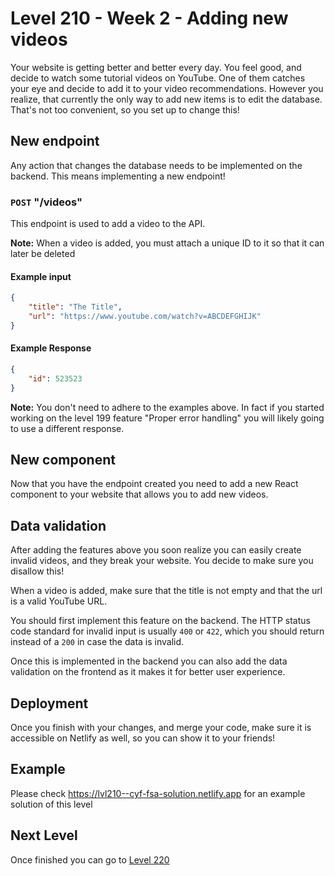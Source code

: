 # Level 210 - Week 2 - Adding new videos

Your website is getting better and better every day. You feel good, and decide to watch some tutorial videos on YouTube. One of them catches your eye and decide to add it to your video recommendations. However you realize, that currently the only way to add new items is to edit the database. That's not too convenient, so you set up to change this!

## New endpoint

Any action that changes the database needs to be implemented on the backend. This means implementing a new endpoint!

### `POST` "/videos"

This endpoint is used to add a video to the API.

**Note:** When a video is added, you must attach a unique ID to it so that it can later be deleted

#### Example input

```json
{
	"title": "The Title",
	"url": "https://www.youtube.com/watch?v=ABCDEFGHIJK"
}
```

#### Example Response

```json
{
	"id": 523523
}
```

**Note:** You don't need to adhere to the examples above. In fact if you started working on the level 199 feature "Proper error handling" you will likely going to use a different response.

## New component

Now that you have the endpoint created you need to add a new React component to your website that allows you to add new videos.

## Data validation

After adding the features above you soon realize you can easily create invalid videos, and they break your website. You decide to make sure you disallow this!

When a video is added, make sure that the title is not empty and that the url is a valid YouTube URL.

You should first implement this feature on the backend. The HTTP status code standard for invalid input is usually `400` or `422`, which you should return instead of a `200` in case the data is invalid.

Once this is implemented in the backend you can also add the data validation on the frontend as it makes it for better user experience.

## Deployment

Once you finish with your changes, and merge your code, make sure it is accessible on Netlify as well, so you can show it to your friends!

## Example

Please check https://lvl210--cyf-fsa-solution.netlify.app for an example solution of this level

## Next Level

Once finished you can go to [Level 220](./220.md)
